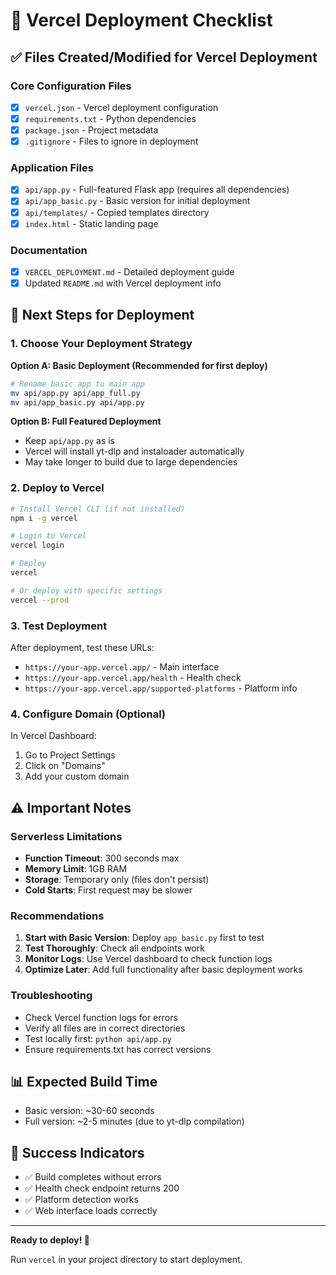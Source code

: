 # 🚀 Vercel Deployment Checklist

## ✅ Files Created/Modified for Vercel Deployment

### Core Configuration Files
- [x] `vercel.json` - Vercel deployment configuration
- [x] `requirements.txt` - Python dependencies
- [x] `package.json` - Project metadata
- [x] `.gitignore` - Files to ignore in deployment

### Application Files
- [x] `api/app.py` - Full-featured Flask app (requires all dependencies)
- [x] `api/app_basic.py` - Basic version for initial deployment
- [x] `api/templates/` - Copied templates directory
- [x] `index.html` - Static landing page

### Documentation
- [x] `VERCEL_DEPLOYMENT.md` - Detailed deployment guide
- [x] Updated `README.md` with Vercel deployment info

## 🔄 Next Steps for Deployment

### 1. Choose Your Deployment Strategy

**Option A: Basic Deployment (Recommended for first deploy)**
```bash
# Rename basic app to main app
mv api/app.py api/app_full.py
mv api/app_basic.py api/app.py
```

**Option B: Full Featured Deployment**
- Keep `api/app.py` as is
- Vercel will install yt-dlp and instaloader automatically
- May take longer to build due to large dependencies

### 2. Deploy to Vercel

```bash
# Install Vercel CLI (if not installed)
npm i -g vercel

# Login to Vercel
vercel login

# Deploy
vercel

# Or deploy with specific settings
vercel --prod
```

### 3. Test Deployment

After deployment, test these URLs:
- `https://your-app.vercel.app/` - Main interface
- `https://your-app.vercel.app/health` - Health check
- `https://your-app.vercel.app/supported-platforms` - Platform info

### 4. Configure Domain (Optional)

In Vercel Dashboard:
1. Go to Project Settings
2. Click on "Domains"
3. Add your custom domain

## ⚠️ Important Notes

### Serverless Limitations
- **Function Timeout**: 300 seconds max
- **Memory Limit**: 1GB RAM
- **Storage**: Temporary only (files don't persist)
- **Cold Starts**: First request may be slower

### Recommendations
1. **Start with Basic Version**: Deploy `app_basic.py` first to test
2. **Test Thoroughly**: Check all endpoints work
3. **Monitor Logs**: Use Vercel dashboard to check function logs
4. **Optimize Later**: Add full functionality after basic deployment works

### Troubleshooting
- Check Vercel function logs for errors
- Verify all files are in correct directories
- Test locally first: `python api/app.py`
- Ensure requirements.txt has correct versions

## 📊 Expected Build Time
- Basic version: ~30-60 seconds
- Full version: ~2-5 minutes (due to yt-dlp compilation)

## 🎯 Success Indicators
- ✅ Build completes without errors
- ✅ Health check endpoint returns 200
- ✅ Platform detection works
- ✅ Web interface loads correctly

---

**Ready to deploy! 🚀**

Run `vercel` in your project directory to start deployment.
